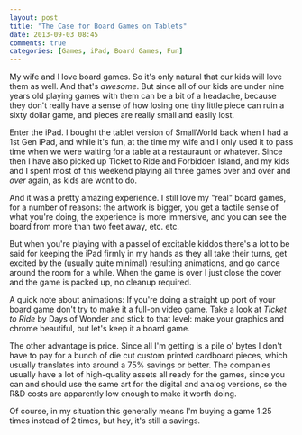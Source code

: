 ```yaml
---
layout: post
title: "The Case for Board Games on Tablets"
date: 2013-09-03 08:45
comments: true
categories: [Games, iPad, Board Games, Fun]
---
```


My wife and I love board games. So it's only natural that our kids will love them as well. And that's *awesome*. But since all of our kids are under nine years old playing games with them can be a bit of a headache, because they don't really have a sense of how losing one tiny little piece can ruin a sixty dollar game, and pieces are really small and easily lost. 

Enter the iPad. I bought the tablet version of SmallWorld back when I had a 1st Gen iPad, and while it's fun, at the time my wife and I only used it to pass time when we were waiting for a table at a restauraunt or whatever. Since then I have also picked up Ticket to Ride and Forbidden Island, and my kids and I spent most of this weekend playing all three games over and over and *over* again, as kids are wont to do. 

And it was a pretty amazing experience. I still love my "real" board games, for a number of reasons: the artwork is bigger, you get a tactile sense of what you're doing, the experience is more immersive, and you can see the board from more than two feet away, etc. etc. 

But when you're playing with a passel of excitable kiddos there's a lot to be said for keeping the iPad firmly in my hands as they all take their turns, get excited by the (usually quite minimal) resulting animations, and go dance around the room for a while. When the game is over I just close the cover and the game is packed up, no cleanup required. 

A quick note about animations: If you're doing a straight up port of your board game don't try to make it a full-on video game. Take a look at *Ticket to Ride* by Days of Wonder and stick to that level: make your graphics and chrome beautiful, but let's keep it a board game.

The other advantage is price. Since all I'm getting is a pile o' bytes I don't have to pay for a bunch of die cut custom printed cardboard pieces, which usually translates into around a 75% savings or better. The companies usually have a lot of high-quality assets all ready for the games, since you can and should use the same art for the digital and analog versions, so the R&D costs are apparently low enough to make it worth doing. 

Of course, in my situation this generally means I'm buying a game 1.25 times instead of 2 times, but hey, it's still a savings. 

